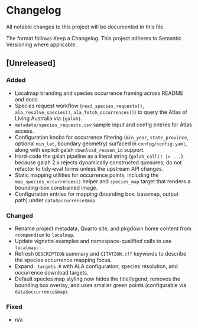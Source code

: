 # Changelog

All notable changes to this project will be documented in this file.

The format follows Keep a Changelog. This project adheres to Semantic Versioning where applicable.

## [Unreleased]
### Added
- Localmap branding and species occurrence framing across README and docs.
- Species request workflow (`read_species_requests()`, `ala_resolve_species()`,
  `ala_fetch_occurrences()`) to query the Atlas of Living Australia via
  `{galah}`.
- `metadata/species_requests.csv` sample input and config entries for Atlas
  access.
- Configuration knobs for occurrence filtering (`min_year`, `state_province`,
  optional `min_lat`, boundary geometry) surfaced in `config/config.yaml`, along
  with explicit galah `download_reason_id` support.
- Hard-code the galah pipeline as a literal string (`galah_call() |> ...`)
  because galah 2.x rejects dynamically constructed quosures; do not refactor
  to tidy-eval forms unless the upstream API changes.
- Static mapping utilities for occurrence points, including the
  `map_species_occurrences()` helper and `species_map` target that renders a
  bounding-box constrained image.
- Configuration entries for mapping (bounding box, basemap, output path) under
  `data$occurrence$map`.

### Changed
- Rename project metadata, Quarto site, and pkgdown home content from `rcompendium`
  to `localmap`.
- Update vignette examples and namespace-qualified calls to use `localmap::`.
- Refresh `DESCRIPTION` summary and `CITATION.cff` keywords to describe the
  species occurrence mapping focus.
- Expand `_targets.R` with ALA configuration, species resolution, and
  occurrence download targets.
- Default species map styling now hides the title/legend, removes the bounding
  box overlay, and uses smaller green points (configurable via
  `data$occurrence$map`).

### Fixed
- n/a
